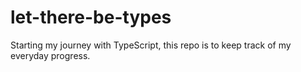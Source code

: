 # let-there-be-types
Starting my journey with TypeScript, this repo is to keep track of my everyday progress.

